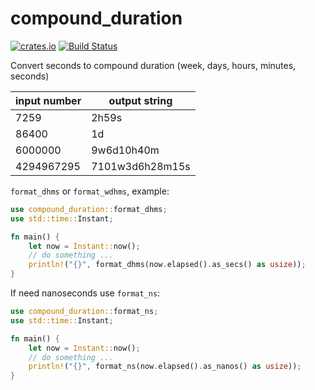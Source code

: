 # compound_duration

[![crates.io](https://img.shields.io/crates/v/compound_duration.svg)](https://crates.io/crates/compound_duration)
[![Build Status](https://travis-ci.org/nbari/compound_duration.svg?branch=master)](https://travis-ci.org/nbari/compound_duration)

Convert seconds to compound duration (week, days, hours, minutes, seconds)

| input number | output string |
| ------------ | ------------- |
| 7259         | 2h59s |
| 86400        | 1d |
| 6000000      | 9w6d10h40m |
| 4294967295   | 7101w3d6h28m15s |


`format_dhms` or `format_wdhms`, example:

```rust
use compound_duration::format_dhms;
use std::time::Instant;

fn main() {
    let now = Instant::now();
    // do something ...
    println!("{}", format_dhms(now.elapsed().as_secs() as usize));
}
```

If need nanoseconds use `format_ns`:

```rust
use compound_duration::format_ns;
use std::time::Instant;

fn main() {
    let now = Instant::now();
    // do something ...
    println!("{}", format_ns(now.elapsed().as_nanos() as usize));
}
```
